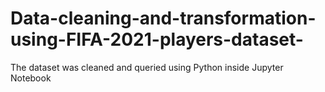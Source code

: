 # Data-cleaning-and-transformation-using-FIFA-2021-players-dataset-
The dataset was cleaned and queried using Python inside Jupyter Notebook
